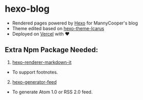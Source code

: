 # hexo-blog
- Rendered pages powered by [Hexo](https://github.com/hexojs/hexo) for MannyCooper's blog
- Theme edited based on [hexo-theme-Icarus](https://github.com/ppoffice/hexo-theme-icarus)
- Deployed on [Vercel](vercel.com) with ❤️

## Extra Npm Package Needed:
1. [hexo-renderer-markdown-it](https://github.com/hexojs/hexo-renderer-markdown-it)
  - To support footnotes.
  
2. [hexo-generator-feed](https://github.com/hexojs/hexo-generator-feed)
  - To generate Atom 1.0 or RSS 2.0 feed.
